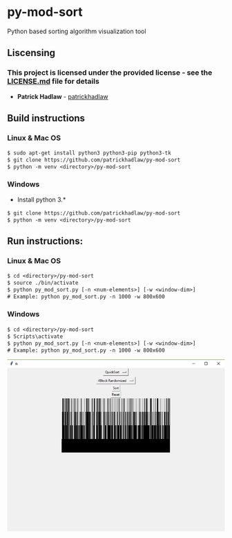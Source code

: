# py-mod-sort
Python based sorting algorithm visualization tool

## Liscensing

### This project is licensed under the provided license - see the [LICENSE.md](https://github.com/patrickhadlaw/cpp-vulkan/blob/master/LISCENSE.md) file for details

* **Patrick Hadlaw** - [patrickhadlaw](https://github.com/patrickhadlaw)

## Build instructions

### Linux & Mac OS
```
$ sudo apt-get install python3 python3-pip python3-tk
$ git clone https://github.com/patrickhadlaw/py-mod-sort
$ python -m venv <directory>/py-mod-sort
```

### Windows
* Install python 3.*
```
$ git clone https://github.com/patrickhadlaw/py-mod-sort
$ python -m venv <directory>/py-mod-sort
```

## Run instructions:

### Linux & Mac OS
```
$ cd <directory>/py-mod-sort
$ source ./bin/activate
$ python py_mod_sort.py [-n <num-elements>] [-w <window-dim>]
# Example: python py_mod_sort.py -n 1000 -w 800x600
```

### Windows
```
$ cd <directory>/py-mod-sort
$ Scripts\activate
$ python py_mod_sort.py [-n <num-elements>] [-w <window-dim>]
# Example: python py_mod_sort.py -n 1000 -w 800x600
```

![Screenshot 1](https://raw.githubusercontent.com/patrickhadlaw/py-mod-sort/master/screenshot_1.png?raw=true "")
